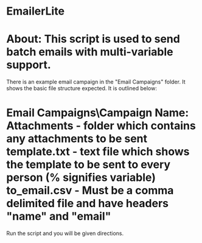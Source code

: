 EmailerLite
===========
About:
This script is used to send batch emails with multi-variable support.
===========
There is an example email campaign in the "Email Campaigns" folder. It shows the basic file structure expected. It is outlined below:

Email Campaigns\Campaign Name:
Attachments - folder which contains any attachments to be sent
template.txt - text file which shows the template to be sent to every person (% signifies variable)
to_email.csv - Must be a comma delimited file and have headers "name" and "email"
============
Run the script and you will be given directions.